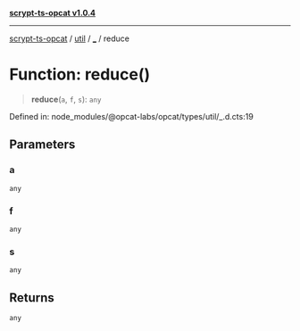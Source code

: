 [**scrypt-ts-opcat v1.0.4**](../../../../README.md)

***

[scrypt-ts-opcat](../../../../README.md) / [util](../../README.md) / [\_](../README.md) / reduce

# Function: reduce()

> **reduce**(`a`, `f`, `s`): `any`

Defined in: node\_modules/@opcat-labs/opcat/types/util/\_.d.cts:19

## Parameters

### a

`any`

### f

`any`

### s

`any`

## Returns

`any`
